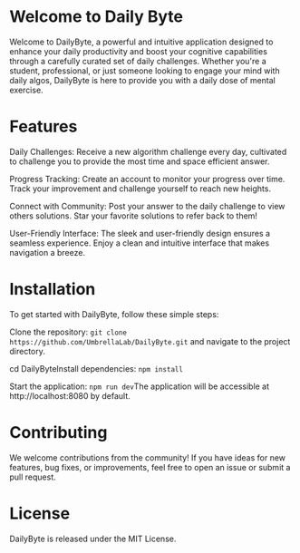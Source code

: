 # Welcome to Daily Byte
Welcome to DailyByte, a powerful and intuitive application designed to enhance your daily productivity and boost your cognitive capabilities through a carefully curated set of daily challenges. Whether you're a student, professional, or just someone looking to engage your mind with daily algos, DailyByte is here to provide you with a daily dose of mental exercise.

# Features
Daily Challenges: Receive a new algorithm challenge every day, cultivated to challenge you to provide the most time and space efficient answer.

Progress Tracking: Create an account to monitor your progress over time. Track your improvement and challenge yourself to reach new heights.

Connect with Community: Post your answer to the daily challenge to view others solutions. Star your favorite solutions to refer back to them!

User-Friendly Interface: The sleek and user-friendly design ensures a seamless experience. Enjoy a clean and intuitive interface that makes navigation a breeze.

# Installation
To get started with DailyByte, follow these simple steps:

Clone the repository:
`git clone https://github.com/UmbrellaLab/DailyByte.git` and navigate to the project directory.

cd DailyByteInstall dependencies:
`npm install`

Start the application:
`npm run dev`The application will be accessible at http://localhost:8080 by default.

# Contributing
We welcome contributions from the community! If you have ideas for new features, bug fixes, or improvements, feel free to open an issue or submit a pull request.

# License
DailyByte is released under the MIT License.
